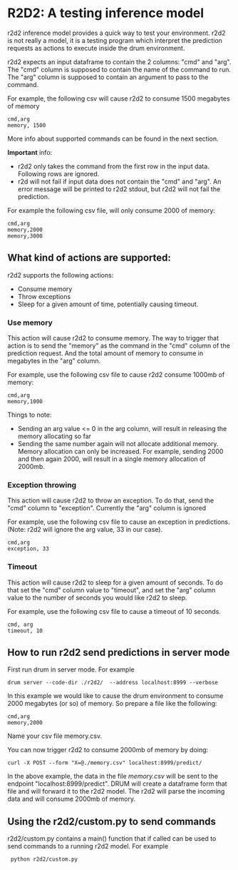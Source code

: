 # R2D2: A testing inference model

r2d2 inference model provides a quick way to test your environment.
r2d2 is not really a model, it is a testing program which interpret 
the prediction requests as actions to execute inside the drum environment.

r2d2 expects an input dataframe to contain the 2 columns: "cmd" and "arg".
The "cmd" column is supposed to contain the name of the command to run.
The "arg" column is supposed to contain an argument to pass to the command.

For example, the following csv will cause r2d2 to consume 1500 megabytes 
of memory 
    
    cmd,arg
    memory, 1500

More info about supported commands can be found in the next
section.

**Important** info:

* r2d2 only takes the command from the first row in the input data.
Following rows are ignored.
* r2d will not fail if input data does not contain the "cmd" and "arg". 
An error message will be printed to r2d2 stdout, but r2d2 will not fail
the prediction.

For example the following csv file, will only consume 2000 of memory:

    cmd,arg
    memory,2000
    memory,3000


## What kind of actions are supported:
r2d2 supports the following actions:
* Consume memory
* Throw exceptions
* Sleep for a given amount of time, potentially causing timeout.

### Use memory
This action will cause r2d2 to consume memory. The way to trigger that
action is to send the "memory" as the command in the "cmd" column of the 
prediction request. And the total amount of memory to consume in megabytes in
the "arg" column.

For example, use the following csv file to cause r2d2 consume 1000mb of
memory:

    cmd,arg
    memory,1000
 
Things to note:
   
 * Sending an arg value <= 0 in the arg column, will result in releasing the memory allocating so far
 * Sending the same number again will not allocate additional memory. Memory allocation can
   only be increased. For example, sending 2000 and then again 2000, will result in a single
   memory allocation of 2000mb.  

### Exception throwing
This action will cause r2d2 to throw an exception. To do that, send the "cmd"
column to "exception". Currently the "arg" column is ignored

For example, use the following csv file to cause an exception in predictions.
(Note: r2d2 will ignore the arg value, 33 in our case).

    cmd,arg
    exception, 33

### Timeout
This action will cause r2d2 to sleep for a given amount of seconds. To do that
set the "cmd" column value to "timeout", and set the "arg" column value to 
the number of seconds you would like r2d2 to sleep.

For example, use the following csv file to cause a timeout of 10 seconds.

    cmd, arg
    timeout, 10


## How to run r2d2 send predictions in server mode
First run drum in server mode. For example

    drum server --code-dir ./r2d2/  --address localhost:8999 --verbose

In this example we would like to cause the drum environment to consume
2000 megabytes (or so) of memory. So prepare a file like the following:

    cmd,arg
    memory,2000
    
Name your csv file memory.csv. 

You can now trigger r2d2 to consume 2000mb of memory by doing:

    curl -X POST --form "X=@./memory.csv" localhost:8999/predict/
    
 In the above example, the data in the file _memory.csv_ will be sent
 to the endpoint "localhost:8999/predict". DRUM will create a dataframe
 form that file and will forward it to the r2d2 model. The r2d2 will
 parse the incoming data and will consume 2000mb of memory. 
 
 ## Using the r2d2/custom.py to send commands
 
 r2d2/custom.py contains a main() function that if called can be used to send commands
 to a running r2d2 model. For example
 
     python r2d2/custom.py 